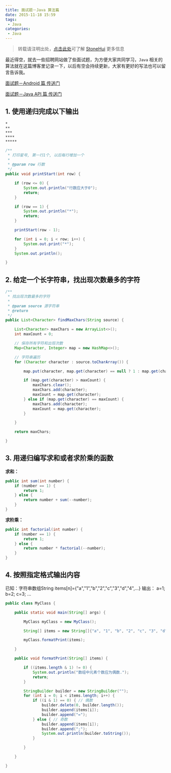 ```yaml
---
title: 面试题－Java 算法篇
date: 2015-11-18 15:59
tags:
 - Java
categories:
 - Java
---
```


> 转载请注明出处，[点击此处](https://shichaohui.github.io/)可了解 [StoneHui](https://shichaohui.github.io/) 更多信息

最近得空，就去一些招聘网站做了些面试题，为方便大家共同学习，`Java` 相关的算法就在这篇博客里记录一下，以后有空会持续更新，大家有更好的写法也可以留言告诉我。

[面试题－Android 篇 传送门](http://blog.csdn.net/u014165119/article/details/49908549)

[面试题－Java API 篇 传送门](http://blog.csdn.net/u014165119/article/details/49910119)

## 1. 使用递归完成以下输出

```
*
**
***
****
*****
```

```java
/**
 * 打印星号, 第一行1个, 以后每行增加一个
 *
 * @param row 行数
 */
public void printStart(int row) {

    if (row <= 0) {
        System.out.println("行数应大于0");
        return;
    }

    if (row == 1) {
        System.out.println("*");
        return;
    }

    printStart(row - 1);

    for (int i = 0; i < row; i++) {
        System.out.print("*");
    }
    System.out.println();

}
```

## 2. 给定一个长字符串，找出现次数最多的字符

```java
/**
 * 找出现次数最多的字符
 *
 * @param source 源字符串
 * @return
 */
public List<Character> findMaxChars(String source) {

    List<Character> maxChars = new ArrayList<>();
    int maxCount = 0;

    // 保存所有字符和出现次数
    Map<Character, Integer> map = new HashMap<>();

    // 字符串遍历
    for (Character character : source.toCharArray()) {

        map.put(character, map.get(character) == null ? 1 : map.get(character) + 1);

        if (map.get(character) > maxCount) {
            maxChars.clear();
            maxChars.add(character);
            maxCount = map.get(character);
        } else if (map.get(character) == maxCount) {
            maxChars.add(character);
            maxCount = map.get(character);
        }

    }

    return maxChars;

}
```

## 3. 用递归编写求和或者求阶乘的函数

**求和：**

```java
public int sum(int number) {
    if (number == 1) {
        return 1;
    } else {
        return number + sum(--number);
    }
}
```

**求阶乘：**

```java
public int factorial(int number) {
    if (number == 1) {
        return 1;
    } else {
        return number * factorial(--number);
    }
}
```

## 4. 按照指定格式输出内容

已知：字符串数组String items[n]={"a","1","b","2","c","3","d","4",...}
输出：
a=1;
b=2;
c=3;
...

```java
public class MyClass {

    public static void main(String[] args) {

        MyClass myClass = new MyClass();

        String[] items = new String[]{"a", "1", "b", "2", "c", "3", "d", "4"};

        myClass.formatPrint(items);

    }

    public void formatPrint(String[] items) {

        if ((items.length & 1) != 0) {
            System.out.println("数组中元素个数应为偶数.");
            return;
        }

        StringBuilder builder = new StringBuilder("");
        for (int i = 0; i < items.length; i++) {
            if ((i & 1) == 0) { // 偶数
                builder.delete(0, builder.length());
                builder.append(items[i]);
                builder.append("=");
            } else { // 奇数
                builder.append(items[i]);
                builder.append(";");
                System.out.println(builder.toString());
            }

        }

    }

}
```